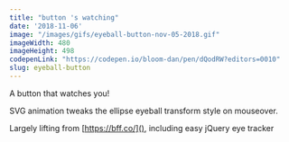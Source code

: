 ```yaml
---
title: "button 's watching"
date: '2018-11-06'
image: "/images/gifs/eyeball-button-nov-05-2018.gif"
imageWidth: 480
imageHeight: 498
codepenLink: "https://codepen.io/bloom-dan/pen/dQodRW?editors=0010"
slug: eyeball-button
---
```


A button that watches you!

SVG animation tweaks the ellipse eyeball transform style on mouseover.

Largely lifting from [https://bff.co/](), including easy jQuery eye tracker
